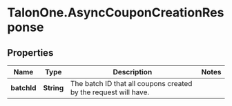 # TalonOne.AsyncCouponCreationResponse

## Properties

Name | Type | Description | Notes
------------ | ------------- | ------------- | -------------
**batchId** | **String** | The batch ID that all coupons created by the request will have. | 


